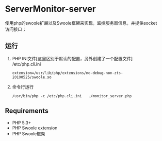 ServerMonitor-server
====================

使用php的swoole扩展以及Swoole框架来实现，监控服务器信息，并提供socket访问接口；

## 运行

1. PHP INI文件[这里区别于默认的配置，另外创建了一个配置文件] /etc/php.cli.ini 
    
    ```
   extension=/usr/lib/php/extensions/no-debug-non-zts-20100525/swoole.so
    ```

2. 命令行运行

    ```
    /usr/bin/php -c /etc/php.cli.ini   ./monitor_server.php
    ```
## Requirements

* PHP 5.3+
* PHP Swoole extension
* PHP Swoole框架



